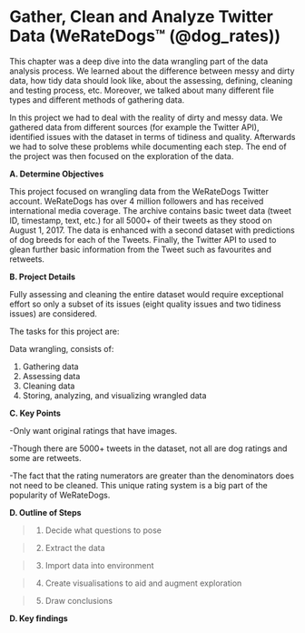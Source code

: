 
# Gather, Clean and Analyze Twitter Data (WeRateDogs™ (@dog_rates))

This chapter was a deep dive into the data wrangling part of the data analysis process. We learned about the difference between messy and dirty data, how tidy data should look like, about the assessing, defining, cleaning and testing process, etc. Moreover, we talked about many different file types and different methods of gathering data.

In this project we had to deal with the reality of dirty and messy data. We gathered data from different sources (for example the Twitter API), identified issues with the dataset in terms of tidiness and quality. Afterwards we had to solve these problems while documenting each step. The end of the project was then focused on the exploration of the data.

 **A. Determine Objectives**

This project focused on wrangling data from the WeRateDogs Twitter account. WeRateDogs has over 4 million followers and has received international media coverage. 
The archive contains basic tweet data (tweet ID, timestamp, text, etc.) for all 5000+ of their tweets as they stood on August 1, 2017. The data is enhanced with a second dataset with predictions of dog breeds for each of the Tweets. Finally, the Twitter API to used to glean further basic information from the Tweet such as favourites and retweets. 

**B. Project Details**

Fully assessing and cleaning the entire dataset would require exceptional effort so only a subset of its issues (eight quality issues and two tidiness issues) are considered.


The tasks for this project are:


Data wrangling, consists of:
1. Gathering data
2. Assessing data
3. Cleaning data
4. Storing, analyzing, and visualizing wrangled data

**C. Key Points**

-Only want original ratings that have images. 

-Though there are 5000+ tweets in the dataset, not all are dog ratings and some are retweets.

-The fact that the rating numerators are greater than the denominators does not need to be cleaned. This unique rating system is a big part of the popularity of WeRateDogs.

**D. Outline of Steps** 

>1. Decide what questions to pose

>2. Extract the data  

>3. Import data into environment  

>4. Create visualisations to aid and augment exploration 

>5. Draw conclusions


**D. Key findings** 
